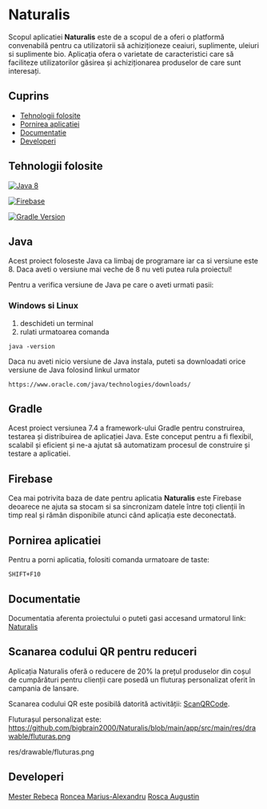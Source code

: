 # Naturalis

Scopul aplicatiei **Naturalis** este de a scopul de a oferi o platformă convenabilă pentru ca utilizatorii
să achiziționeze ceaiuri, suplimente,  uleiuri si suplimente bio.
Aplicația ofera o varietate de caracteristici care să faciliteze utilizatorilor găsirea și achiziționarea produselor de care sunt interesați.

## **Cuprins** ##
- [Tehnologii folosite](#tehnologii-folosite)
- [Pornirea aplicatiei](#pornirea-aplicatiei)
- [Documentatie](#documentatie)
- [Developeri](#developeri)

## Tehnologii folosite  ##
[![Java 8](https://img.shields.io/badge/Java-8-blue.svg)](https://www.oracle.com/ro/java/technologies/javase/javase8-archive-downloads.html)

[![Firebase](https://img.shields.io/badge/Firebase-enabled-orange.svg)](https://firebase.google.com/)

[![Gradle Version](https://img.shields.io/badge/Gradle-7.4-brightgreen.svg)](https://docs.gradle.org/current/release-notes.html)


## Java  ##
Acest proiect foloseste Java ca limbaj de programare iar ca si versiune este 8.
Daca aveti o versiune mai veche de 8 nu veti putea rula proiectul!

Pentru a verifica versiune de Java pe care o aveti urmati pasii:

### Windows si Linux ###
1) deschideti un terminal
2) rulati urmatoarea comanda
```shell
java -version
```

Daca nu aveti nicio versiune de Java instala, puteti sa downloadati orice versiune de Java folosind linkul urmator
```
https://www.oracle.com/java/technologies/downloads/
```


## Gradle ##
Acest proiect versiunea 7.4 a framework-ului Gradle pentru construirea, testarea și distribuirea de aplicației Java.
Este conceput pentru a fi flexibil, scalabil și eficient și ne-a ajutat să automatizam procesul de construire și testare a aplicatiei.

## Firebase ##
Cea mai potrivita baza de date pentru aplicatia **Naturalis** este Firebase deoarece ne ajuta sa stocam si sa sincronizam datele
între toți clienții în timp real și rămân disponibile atunci când aplicația este deconectată.


## Pornirea aplicatiei ##
Pentru a porni aplicatia, folositi comanda urmatoare de taste:
```shell
SHIFT+F10
```

## Documentatie ##
Documentatia aferenta proiectului o puteti gasi accesand urmatorul link: [Naturalis](https://docs.google.com/document/d/1cKbfp9swSNWMsSmmKeWu7cCoKPvOAVMR/edit?usp=sharing&ouid=100433574327862705292&rtpof=true&sd=true)

## Scanarea codului QR pentru reduceri ##
Aplicația Naturalis oferă o reducere de 20% la prețul produselor din coșul de cumpărături pentru clienții care posedă un fluturaș personalizat 
oferit în campania de lansare.

Scanarea codului QR este posibilă datorită activității: [ScanQRCode](https://github.com/bigbrain2000/Naturalis/blob/main/app/src/main/java/com/chs/naturalis/ScanQRCode.java).

Fluturașul personalizat este:
https://github.com/bigbrain2000/Naturalis/blob/main/app/src/main/res/drawable/fluturas.png

res/drawable/fluturas.png
## Developeri ##
[Mester Rebeca](https://github.com/RebecaMester)
[Roncea Marius-Alexandru](https://github.com/bigbrain2000)
[Rosca Augustin](https://github.com/bigbrain2001)